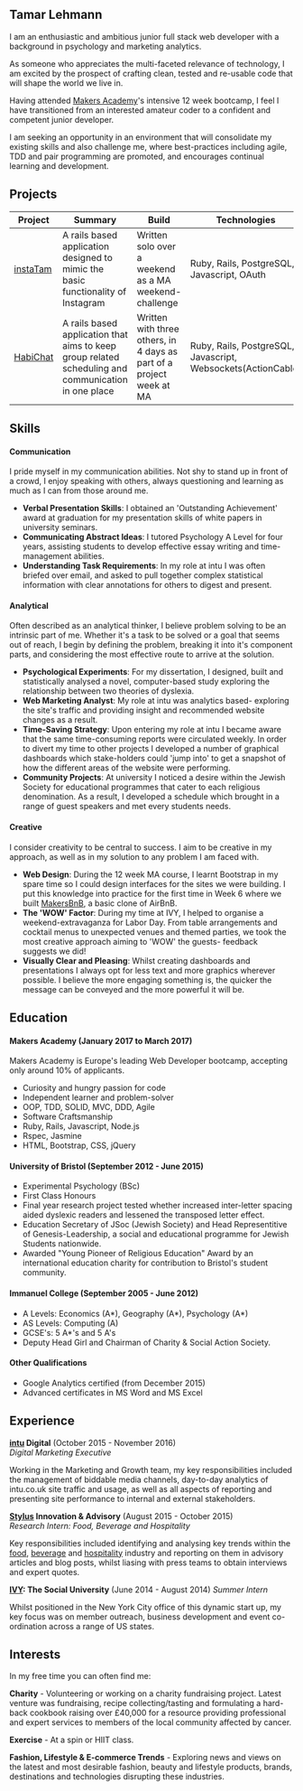 ## Tamar Lehmann

I am an enthusiastic and ambitious junior full stack web developer with a background in psychology and marketing analytics.

As someone who appreciates the multi-faceted relevance of technology, I am excited by the prospect of crafting clean, tested and re-usable code that will shape the world we live in.

Having attended [Makers Academy](http://www.makersacademy.com/)'s intensive 12 week bootcamp, I feel I have transitioned from an interested amateur coder to a confident and competent junior developer.

I am seeking an opportunity in an environment that will consolidate my existing skills and also challenge me, where best-practices including agile, TDD and pair programming are promoted, and encourages continual learning and development.


## Projects

| Project | Summary | Build | Technologies | Testing |
|  ------ |  ---------------- | ----------- | -------------| ------- |
| [instaTam](https://github.com/tamarlehmann/instagram-challenge) | A rails based application designed to mimic the basic functionality of Instagram | Written solo over a weekend as a MA weekend-challenge | Ruby, Rails, PostgreSQL, Javascript, OAuth | RSpec, Capybara |
| [HabiChat](https://github.com/laurenrosie/HabiChat) | A rails based application that aims to keep group related scheduling and communication in one place | Written with three others, in 4 days as part of a project week at MA | Ruby, Rails, PostgreSQL, Javascript, Websockets(ActionCable) | RSpec, Capybara |



## Skills

#### Communication
I pride myself in my communication abilities. Not shy to stand up in front of a crowd, I enjoy speaking with others, always questioning and learning as much as I can from those around me.

- **Verbal Presentation Skills**: I obtained an 'Outstanding Achievement' award at graduation for my presentation skills of white papers in university seminars.
- **Communicating Abstract Ideas**: I tutored Psychology A Level for four years, assisting students to develop effective essay writing and time-management abilities.  
- **Understanding Task Requirements**: In my role at intu I was often briefed over email, and asked to pull together complex statistical information with clear annotations for others to digest and present.


#### Analytical
Often described as an analytical thinker, I believe problem solving to be an intrinsic part of me. Whether it's a task to be solved or a goal that seems out of reach, I begin by defining the problem, breaking it into it's component parts, and considering the most effective route to arrive at the solution.

- **Psychological Experiments**: For my dissertation, I designed, built and statistically analysed a novel, computer-based study exploring the relationship between two theories of dyslexia.
- **Web Marketing Analyst**: My role at intu was analytics based- exploring the site's traffic and providing insight and recommended website changes as a result.
- **Time-Saving Strategy**: Upon entering my role at intu I became aware that the same time-consuming reports were circulated weekly. In order to divert my time to other projects I developed a number of graphical dashboards which stake-holders could 'jump into' to get a snapshot of how the different areas of the website were performing.  
- **Community Projects**: At university I noticed a desire within the Jewish Society for educational programmes that cater to each religious denomination. As a result, I developed a schedule which brought in a range of guest speakers and met every students needs.

#### Creative
I consider creativity to be central to success. I aim to be creative in my approach, as well as in my solution to any problem I am faced with.

- **Web Design**: During the 12 week MA course, I learnt Bootstrap in my spare time so I could design interfaces for the sites we were building. I put this knowledge into practice for the first time in Week 6 where we built [MakersBnB](https://github.com/dylanrhodius/MakersBnB-challenge), a basic clone of AirBnB.
- **The 'WOW' Factor**: During my time at IVY, I helped to organise a weekend-extravaganza for Labor Day. From table arrangements and cocktail menus to unexpected venues and themed parties, we took the most creative approach aiming to 'WOW' the guests- feedback suggests we did!
- **Visually Clear and Pleasing**: Whilst creating dashboards and presentations I always opt for less text and more graphics wherever possible. I believe the more engaging something is, the quicker the message can be conveyed and the more powerful it will be.


## Education

#### Makers Academy (January 2017 to March 2017)
Makers Academy is Europe's leading Web Developer bootcamp, accepting only around 10% of applicants.

- Curiosity and hungry passion for code
- Independent learner and problem-solver
- OOP, TDD, SOLID, MVC, DDD, Agile
- Software Craftsmanship
- Ruby, Rails, Javascript, Node.js
- Rspec, Jasmine
- HTML, Bootstrap, CSS, jQuery

#### University of Bristol (September 2012 - June 2015)

- Experimental Psychology (BSc)
- First Class Honours
- Final year research project tested whether increased inter-letter spacing aided dyslexic readers and lessened the transposed letter effect.
- Education Secretary of JSoc (Jewish Society) and Head Representitive of Genesis-Leadership, a social and educational programme for Jewish Students nationwide.
- Awarded "Young Pioneer of Religious Education" Award by an international education charity for contribution to Bristol's student community.

#### Immanuel College (September 2005 - June 2012)

- A Levels: Economics (A\*), Geography (A\*), Psychology (A\*)
- AS Levels: Computing (A)
- GCSE's: 5 A\*'s and 5 A's
- Deputy Head Girl and Chairman of Charity & Social Action Society.

#### Other Qualifications

- Google Analytics certified (from December 2015)
- Advanced certificates in MS Word and MS Excel

## Experience

**[intu](http://intu.co.uk/ ) Digital** (October 2015 - November 2016)    
*Digital Marketing Executive*

Working in the Marketing and Growth team, my key responsibilities included the management of biddable media channels, day-to-day analytics of intu.co.uk site traffic and usage, as well as all aspects of reporting and presenting site performance to internal and external stakeholders.

**[Stylus](http://www.stylus.com/) Innovation & Advisory** (August 2015 - October 2015)   
*Research Intern: Food, Beverage and Hospitality*  

Key responsibilities included identifying and analysing key trends within the [food](http://www.stylus.com/vksjnm), [beverage](http://www.stylus.com/zqkvgn) and [hospitality](http://www.stylus.com/hlhvzp) industry and reporting on them in advisory articles and blog posts, whilst liasing with press teams to obtain interviews and expert quotes.

**[IVY](https://www.ivy.com/): The Social University** (June 2014 - August 2014)
*Summer Intern*

Whilst positioned in the New York City office of this dynamic start up, my key focus was on member outreach, business development and event co-ordination across a range of US states.

## Interests
In my free time you can often find me:

**Charity** - Volunteering or working on a charity fundraising project. Latest venture was fundraising, recipe collecting/tasting and formulating a hard-back cookbook raising over £40,000 for a resource providing professional and expert services to members of the local community affected by cancer.

**Exercise** - At a spin or HIIT class.

**Fashion, Lifestyle & E-commerce Trends** - Exploring news and views on the latest and most desirable fashion, beauty and lifestyle products, brands, destinations and technologies disrupting these industries.
